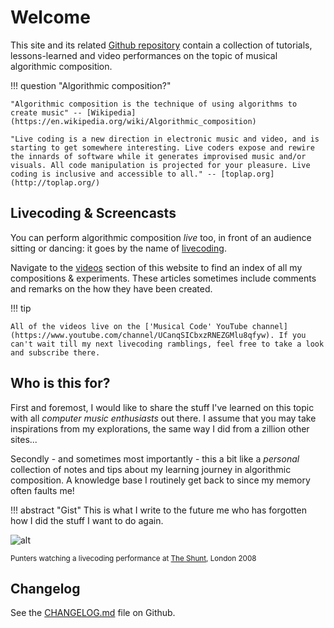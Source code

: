 # Welcome

This site and its related [Github repository](https://github.com/lambdamusic/The-Musical-Code) contain a collection of tutorials, lessons-learned and video performances on the topic of musical algorithmic composition. 

!!! question "Algorithmic composition?"

    "Algorithmic composition is the technique of using algorithms to create music" -- [Wikipedia](https://en.wikipedia.org/wiki/Algorithmic_composition)

    "Live coding is a new direction in electronic music and video, and is starting to get somewhere interesting. Live coders expose and rewire the innards of software while it generates improvised music and/or visuals. All code manipulation is projected for your pleasure. Live coding is inclusive and accessible to all." -- [toplap.org](http://toplap.org/)


## Livecoding & Screencasts

You can perform algorithmic composition *live* too, in front of an audience sitting or dancing: it goes by the name of  [livecoding](https://en.wikipedia.org/wiki/Live_coding).  

Navigate to the [videos](videos) section of this website to find an index of all my compositions & experiments. These articles sometimes include comments and remarks on the how they have been created.

!!! tip

    All of the videos live on the ['Musical Code' YouTube channel](https://www.youtube.com/channel/UCanqSICbxzRNEZGMlu8qfyw). If you can't wait till my next livecoding ramblings, feel free to take a look and subscribe there. 



<!-- [![Watch the video](https://img.youtube.com/vi/Qix3tbpb9V4/maxresdefault.jpg)](https://www.youtube.com/watch?v=Qix3tbpb9V4) -->


## Who is this for? 

First and foremost, I would like to share the stuff I've learned on this topic with all *computer music enthusiasts* out there. I assume that you may take inspirations from my explorations, the same way I did from a zillion other sites...  

Secondly - and sometimes most importantly - this a bit like a *personal* collection of notes and tips about my learning journey in algorithmic composition. A knowledge base I routinely get back to since my memory often faults me!

!!! abstract "Gist"
    This is what I write to the future me who has forgotten how I did the stuff I want to do again.

![alt](../assets/../assets/images/2024-05-16-shunt-livecoding-1.png)

<small>Punters watching a livecoding performance at [The Shunt](https://www.google.com/search?q=Shunt+Lounge+London), London 2008</small>

## Changelog

See the [CHANGELOG.md](https://github.com/lambdamusic/The-Musical-Code/blob/main/CHANGELOG.md) file on Github.
